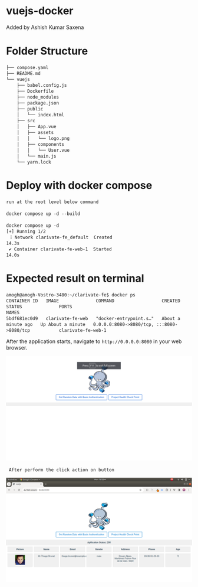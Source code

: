 # vuejs-docker

Added by Ashish Kumar Saxena
# Folder Structure

```
├── compose.yaml
├── README.md
└── vuejs
    ├── babel.config.js
    ├── Dockerfile
    ├── node_modules
    ├── package.json
    ├── public
    │   └── index.html
    ├── src
    │   ├── App.vue
    │   ├── assets
    │   │   └── logo.png
    │   ├── components
    │   │   └── User.vue
    │   └── main.js
    └── yarn.lock
```
# Deploy with docker compose

```
run at the root level below command

docker compose up -d --build

docker compose up -d
[+] Running 1/2
 ⠸ Network clarivate-fe_default  Created                                                                                                        14.3s 
 ✔ Container clarivate-fe-web-1  Started                                                                                                        14.0s 
```
# Expected result on terminal
```
amogh@amogh-Vostro-3480:~/clarivate-fe$ docker ps
CONTAINER ID   IMAGE              COMMAND                  CREATED              STATUS              PORTS                                               NAMES
5bdf681ec0d9   clarivate-fe-web   "docker-entrypoint.s…"   About a minute ago   Up About a minute   0.0.0.0:8080->8080/tcp, :::8080->8080/tcp           clarivate-fe-web-1

```

After the application starts, navigate to `http://0.0.0.0:8080` in your web browser.

![page](Screenshot-from-2024-03-09-22-34-47.png)

```
 After perform the click action on button
```

![page](output.png)


